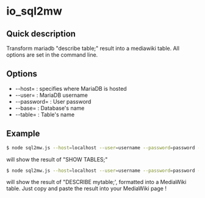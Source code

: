 # io_sql2mw
## Quick description
Transform mariadb "describe table;" result into a mediawiki table.
All options are set in the command line.
## Options
* --host= : specifies where MariaDB is hosted
* --user= : MariaDB username
* --password= : User password
* --base= : Database's name
* --table= : Table's name  
## Example
```bash
$ node sql2mw.js --host=localhost --user=username --password=password --base=mydatabase
```
will show the result of "SHOW TABLES;"
```bash
$ node sql2mw.js --host=localhost --user=username --password=password --base=mydatabase --table=mytable
```
will show the result of "DESCRIBE mytable;', formatted into a MediaWiki table.
Just copy and paste the result into your MediaWiki page !
